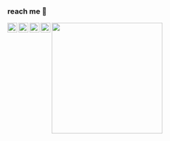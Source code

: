 ### reach me 🎠

<a href="https://www.linkedin.com/in/gabrielly-trajano-00a2681b7/">
  <img align="left" alt="LinkedIn" width="22px" src="https://cdn.jsdelivr.net/npm/simple-icons@3.1.0/icons/linkedin.svg" />
</a>
<a href="mailto:gabrielly.amorin@ccc.ufcg.edu.br">
  <img align="left" alt="'Gmail" width="22px" src="https://cdn.jsdelivr.net/npm/simple-icons@3.1.0/icons/gmail.svg" />
</a>
<a href="https://www.instagram.com/gabrllm/">
  <img align="left" alt="Instagram" width="22px" src="https://cdn.jsdelivr.net/npm/simple-icons@3.1.0/icons/instagram.svg" />
</a>
<a href="https://open.spotify.com/user/12152414269?si=ayNwjXhCQvyc56uzuuhIPw">
  <img align="left" alt="Spotify" width="22px" src="https://cdn.jsdelivr.net/npm/simple-icons@3.1.0/icons/spotify.svg" />
</a>

<img align= "left" width= "250" src= "https://i.pinimg.com/originals/41/bf/ee/41bfee0401032736ccb5da848acbd813.gif"/>


